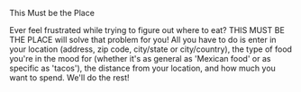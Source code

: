 This Must be the Place

Ever feel frustrated while trying to figure out where to eat? THIS MUST BE THE PLACE will solve that problem for you! All you have to do is enter in your location (address, zip code, city/state or city/country), the type of food you're in the mood for (whether it's as general as 'Mexican food' or as specific as 'tacos'), the distance from your location, and how much you want to spend. We'll do the rest!

